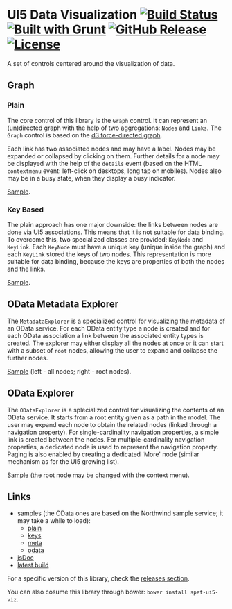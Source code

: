 # UI5 Data Visualization [![Build Status](https://travis-ci.org/serban-petrescu/ui5-viz.svg?branch=master)](https://travis-ci.org/serban-petrescu/ui5-viz) [![Built with Grunt](https://cdn.gruntjs.com/builtwith.svg)](https://gruntjs.com/) [![GitHub Release](https://img.shields.io/github/release/serban-petrescu/ui5-viz.svg)](https://github.com/serban-petrescu/ui5-viz/releases) [![License](https://img.shields.io/github/license/serban-petrescu/ui5-viz.svg)](https://github.com/serban-petrescu/ui5-viz/blob/master/LICENSE)
A set of controls centered around the visualization of data.

## Graph
### Plain
The core control of this library is the `Graph` control. It can represent an (un)directed graph with the help of two aggregations: `Nodes` and `Links`. The `Graph` control is based on the [d3 force-directed graph](https://bl.ocks.org/mbostock/4062045).

Each link has two associated nodes and may have a label. Nodes may be expanded or collapsed by clicking on them. Further details for a node may be displayed with the help of the `details` event (based on the HTML `contextmenu` event: left-click on desktops, long tap on mobiles). Nodes also may be in a busy state, when they display a busy indicator.

[Sample](https://serban-petrescu.github.io/ui5-viz/sample/plain.html).

### Key Based
The plain approach has one major downside: the links between nodes are done via UI5 associations. This means that it is not suitable for data binding. To overcome this, two specialized classes are provided: `KeyNode` and `KeyLink`. Each `KeyNode` must have a unique key (unique inside the graph) and each `KeyLink` stored the keys of two nodes. This representation is more suitable for data binding, because the keys are properties of both the nodes and the links.

[Sample](https://serban-petrescu.github.io/ui5-viz/sample/keys.html).

## OData Metadata Explorer
The `MetadataExplorer` is a specialized control for visualizing the metadata of an OData service. For each OData entity type a node is created and for each OData association a link between the associated entity types is created. The explorer may either display all the nodes at once or it can start with a subset of `root` nodes, allowing the user to expand and collapse the further nodes.

[Sample](https://serban-petrescu.github.io/ui5-viz/sample/meta.html) (left - all nodes; right - root nodes).

## OData Explorer
The `ODataExplorer` is a splecialized control for visualizing the contents of an OData service. It starts from a root entity given as a path in the model. The user may expand each node to obtain the related nodes (linked through a navigation property). For single-cardinality navigation properties, a simple link is created between the nodes. For multiple-cardinality navigation properties, a dedicated node is used to represent the navigation property. Paging is also enabled by creating a dedicated 'More' node (similar mechanism as for the UI5 growing list).

[Sample](https://serban-petrescu.github.io/ui5-viz/sample/odata.html) (the root node may be changed with the context menu).

## Links
- samples (the OData ones are based on the Northwind sample service; it may take a while to load):
  - [plain](https://serban-petrescu.github.io/ui5-viz/sample/plain.html)
  - [keys](https://serban-petrescu.github.io/ui5-viz/sample/keys.html)
  - [meta](https://serban-petrescu.github.io/ui5-viz/sample/meta.html)
  - [odata](https://serban-petrescu.github.io/ui5-viz/sample/odata.html)
- [jsDoc](http://serban-petrescu.github.io/ui5-viz/jsdoc/)
- [latest build](http://serban-petrescu.github.io/ui5-viz/latest.zip)

For a specific version of this library, check the [releases section](https://github.com/serban-petrescu/ui5-viz/releases).

You can also cosume this library through bower: `bower install spet-ui5-viz`.
